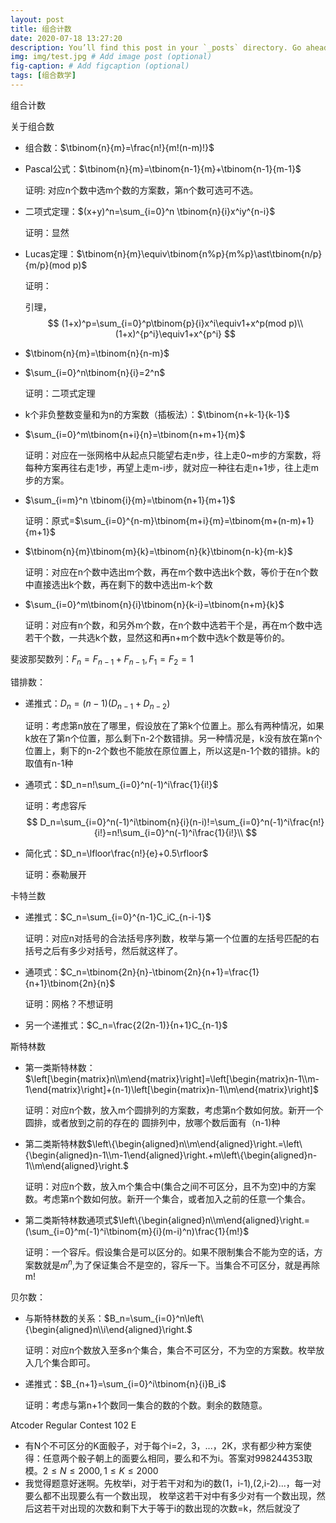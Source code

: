 ```yaml
---
layout: post
title: 组合计数
date: 2020-07-18 13:27:20 
description: You’ll find this post in your `_posts` directory. Go ahead and edit it and re-build the site to see your changes. # Add post description (optional)
img: img/test.jpg # Add image post (optional)
fig-caption: # Add figcaption (optional)
tags: [组合数学]
---
```


 组合计数

关于组合数

- 组合数：$\tbinom{n}{m}=\frac{n!}{m!(n-m)!}$

- Pascal公式：$\tbinom{n}{m}=\tbinom{n-1}{m}+\tbinom{n-1}{m-1}$

  证明: 对应n个数中选m个数的方案数，第n个数可选可不选。

- 二项式定理：$(x+y)^n=\sum_{i=0}^n \tbinom{n}{i}x^iy^{n-i}$

  证明：显然

- Lucas定理：$\tbinom{n}{m}\equiv\tbinom{n%p}{m%p}\ast\tbinom{n/p}{m/p}(mod p)$

  证明：

  引理，
  $$
  (1+x)^p=\sum_{i=0}^p\tbinom{p}{i}x^i\equiv1+x^p(mod p)\\
  (1+x)^{p^i}\equiv1+x^{p^i}
  $$
  
- $\tbinom{n}{m}=\tbinom{n}{n-m}$

- $\sum_{i=0}^n\tbinom{n}{i}=2^n$

  证明：二项式定理

- k个非负整数变量和为n的方案数（插板法）：$\tbinom{n+k-1}{k-1}$

- $\sum_{i=0}^m\tbinom{n+i}{n}=\tbinom{n+m+1}{m}$

  证明：对应在一张网格中从起点只能望右走n步，往上走0~m步的方案数，将每种方案再往右走1步，再望上走m-i步，就对应一种往右走n+1步，往上走m步的方案。

- $\sum_{i=m}^n \tbinom{i}{m}=\tbinom{n+1}{m+1}$

  证明：原式=$\sum_{i=0}^{n-m}\tbinom{m+i}{m}=\tbinom{m+(n-m)+1}{m+1}$

- $\tbinom{n}{m}\tbinom{m}{k}=\tbinom{n}{k}\tbinom{n-k}{m-k}$

  证明：对应在n个数中选出m个数，再在m个数中选出k个数，等价于在n个数中直接选出k个数，再在剩下的数中选出m-k个数

- $\sum_{i=0}^m\tbinom{n}{i}\tbinom{n}{k-i}=\tbinom{n+m}{k}$

  证明：对应有n个数，和另外m个数，在n个数中选若干个是，再在m个数中选若干个数，一共选k个数，显然这和再n+m个数中选k个数是等价的。

斐波那契数列：$F_n=F_{n-1}+F_{n-1},F_1=F_2=1$

错排数：

- 递推式：$D_n=(n-1)(D_{n-1}+D_{n-2})$

  证明：考虑第n放在了哪里，假设放在了第k个位置上。那么有两种情况，如果k放在了第n个位置，那么剩下n-2个数错排。另一种情况是，k没有放在第n个位置上，剩下的n-2个数也不能放在原位置上，所以这是n-1个数的错排。k的取值有n-1种

- 通项式：$D_n=n!\sum_{i=0}^n(-1)^i\frac{1}{i!}$

  证明：考虑容斥
  $$
  D_n=\sum_{i=0}^n(-1)^i\tbinom{n}{i}(n-i)!=\sum_{i=0}^n(-1)^i\frac{n!}{i!}=n!\sum_{i=0}^n(-1)^i\frac{1}{i!}\\
  $$

- 简化式：$D_n=\lfloor\frac{n!}{e}+0.5\rfloor$

  证明：泰勒展开

卡特兰数

- 递推式：$C_n=\sum_{i=0}^{n-1}C_iC_{n-i-1}$

  证明：对应n对括号的合法括号序列数，枚举与第一个位置的左括号匹配的右括号之后有多少对括号，然后就这样了。

- 通项式：$C_n=\tbinom{2n}{n}-\tbinom{2n}{n+1}=\frac{1}{n+1}\tbinom{2n}{n}$

  证明：网格？不想证明

- 另一个递推式：$C_n=\frac{2(2n-1)}{n+1}C_{n-1}$

斯特林数

- 第一类斯特林数：$\left[\begin{matrix}n\\m\end{matrix}\right]=\left[\begin{matrix}n-1\\m-1\end{matrix}\right]+(n-1)\left[\begin{matrix}n-1\\m\end{matrix}\right]$

  证明：对应n个数，放入m个圆排列的方案数，考虑第n个数如何放。新开一个圆排，或者放到之前的存在的 圆排列中，放哪个数后面有（n-1)种

- 第二类斯特林数$\left\{\begin{aligned}n\\m\end{aligned}\right.=\left\{\begin{aligned}n-1\\m-1\end{aligned}\right.+m\left\{\begin{aligned}n-1\\m\end{aligned}\right.$

  证明：对应n个数，放入m个集合中(集合之间不可区分，且不为空)中的方案数。考虑第n个数如何放。新开一个集合，或者加入之前的任意一个集合。

- 第二类斯特林数通项式$\left\{\begin{aligned}n\\m\end{aligned}\right.=(\sum_{i=0}^m(-1)^i\tbinom{m}{i}(m-i)^n)\frac{1}{m!}$

  证明：一个容斥。假设集合是可以区分的。如果不限制集合不能为空的话，方案数就是$m^n$,为了保证集合不是空的，容斥一下。当集合不可区分，就是再除m!

贝尔数：

- 与斯特林数的关系：$B_n=\sum_{i=0}^n\left\{\begin{aligned}n\\i\end{aligned}\right.$

  证明：对应n个数放入至多n个集合，集合不可区分，不为空的方案数。枚举放入几个集合即可。

- 递推式：$B_{n+1}=\sum_{i=0}^i\tbinom{n}{i}B_i$

  证明：考虑与第n+1个数同一集合的数的个数。剩余的数随意。

Atcoder Regular Contest 102 E

- 有N个不可区分的K面骰子，对于每个i=2，3，...，2K，求有都少种方案使得：任意两个骰子朝上的面要么相同，要么和不为i。答案对998244353取模。$2\le N\le2000,1\le K\le2000$
- 我觉得题意好迷啊。先枚举i，对于若干对和为i的数(1，i-1),(2,i-2)...，每一对要么都不出现要么有一个数出现， 枚举这若干对中有多少对有一个数出现，然后这若干对出现的次数和剩下大于等于i的数出现的次数=k，然后就没了

































